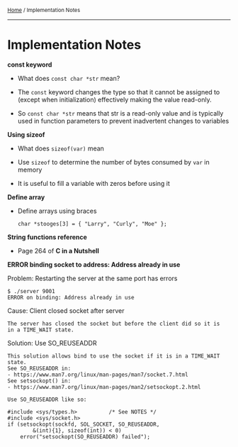 <small>[Home](README.md) / Implementation Notes</small>

----
# Implementation Notes

**const keyword**

- What does `const char *str` mean?

- The `const` keyword changes the type so that it cannot be assigned to
  (except when initialization) effectively making the value read-only.

- So `const char *str` means that str is a read-only value and is
  typically used in function parameters to prevent inadvertent changes
  to variables


**Using sizeof**

- What does `sizeof(var)` mean

- Use `sizeof` to determine the number of bytes consumed by `var` in
  memory

- It is useful to fill a variable with zeros before using it



**Define array**

- Define arrays using braces

    `char *stooges[3] = { "Larry", "Curly", "Moe" };`


**String functions reference**

- Page 264 of **C in a Nutshell**


**ERROR binding socket to address: Address already in use**

Problem: Restarting the server at the same port has errors

    $ ./server 9001
    ERROR on binding: Address already in use

Cause: Client closed socket after server

    The server has closed the socket but before the client did so it is
    in a TIME_WAIT state.

Solution: Use SO_REUSEADDR

    This solution allows bind to use the socket if it is in a TIME_WAIT state.
    See SO_REUSEADDR in:
    - https://www.man7.org/linux/man-pages/man7/socket.7.html
    See setsockopt() in:
    - https://www.man7.org/linux/man-pages/man2/setsockopt.2.html

    Use SO_REUSEADDR like so:

    #include <sys/types.h>          /* See NOTES */
    #include <sys/socket.h>
    if (setsockopt(sockfd, SOL_SOCKET, SO_REUSEADDR,
            &(int){1}, sizeof(int)) < 0)
        error("setsockopt(SO_REUSEADDR) failed");

